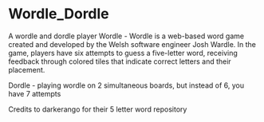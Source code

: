 # Wordle_Dordle
A wordle and dordle player
Wordle - Wordle is a web-based word game created and developed by the Welsh software engineer Josh Wardle. In the game, players have six attempts to guess a five-letter word, receiving feedback through colored tiles that indicate correct letters and their placement.

Dordle - playing wordle on 2 simultaneous boards, but instead of 6, you have 7 attempts

Credits to darkerango for their 5 letter word repository
